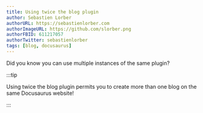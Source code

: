 ```yaml
---
title: Using twice the blog plugin
author: Sebastien Lorber
authorURL: https://sebastienlorber.com
authorImageURL: https://github.com/slorber.png
authorFBID: 611217057
authorTwitter: sebastienlorber
tags: [blog, docusaurus]
---
```


Did you know you can use multiple instances of the same plugin?

<!--truncate-->

:::tip

Using twice the blog plugin permits you to create more than one blog on the same Docusaurus website!

:::
